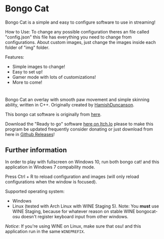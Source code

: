 
# Bongo Cat

Bongo Cat is a simple and easy to configure software to use in streaming!

How to Use: To change any possible configuration theres an file called "config.json" this file has everything you need to change from configurations. About custom images, just change the images inside each folder of "img" folder.

Features:

- Simple images to change!
- Easy to set up!
- Gamer mode with lots of customizations!
- More to come!

#

Bongo Cat an overlay with smooth paw movement and simple skinning ability, written in C++. Originally created by [HamishDuncanson](https://github.com/HamishDuncanson).

This bongo cat software is originally from [here](https://github.com/kuroni/bongocat-osu).

Download the "Ready to go" software [here on Itch.Io](https://edwardfaerie.itch.io/bongo-cat) please to make this program be updated frequently consider donating or just download from here in [Github Releases](https://github.com/EdwardFaerie/bongo-cat/releases)!

## Further information
In order to play with fullscreen on Windows 10, run both bongo cat! and this application in Windows 7 compability mode.

Press Ctrl + R to reload configuration and images (will only reload configurations when the window is focused).

Supported operating system:
* Windows
* Linux (tested with Arch Linux with WINE Staging 5). Note: You **must** use WINE Staging, because for whatever reason on stable WINE bongocat-osu doesn't register keyboard input from other windows.

_Notice_: If you're using WINE on Linux, make sure that osu! and this application run in the same `WINEPREFIX`.